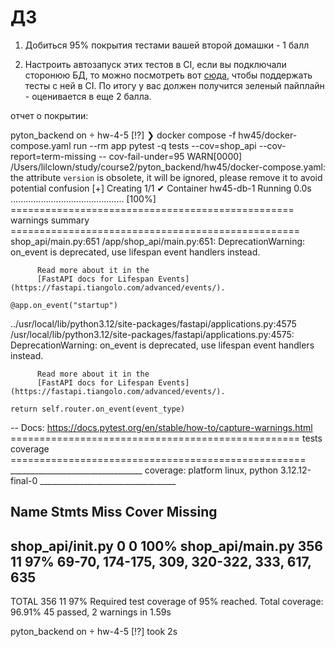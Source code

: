 # ДЗ

1) Добиться 95% покрытия тестами вашей второй домашки - 1 балл

2) Настроить автозапуск этих тестов в CI, если вы подключали сторонюю БД, то можно посмотреть вот [сюда](https://dev.to/kashifsoofi/integration-test-postgres-using-github-actions-3lln), чтобы поддержать тесты с ней в CI. По итогу у вас должен получится зеленый пайплайн - оценивается в еще 2 балла.

отчет о покрытии:

pyton_backend on  hw-4-5 [!?] 
❯ docker compose -f hw45/docker-compose.yaml run --rm app pytest -q tests --cov=shop_api --cov-report=term-missing --
cov-fail-under=95
WARN[0000] /Users/lilclown/study/course2/pyton_backend/hw45/docker-compose.yaml: the attribute `version` is obsolete, it will be ignored, please remove it to avoid potential confusion 
[+] Creating 1/1
 ✔ Container hw45-db-1  Running                                                                                 0.0s 
.............................................                                                                 [100%]
================================================= warnings summary ==================================================
shop_api/main.py:651
  /app/shop_api/main.py:651: DeprecationWarning: 
          on_event is deprecated, use lifespan event handlers instead.
  
          Read more about it in the
          [FastAPI docs for Lifespan Events](https://fastapi.tiangolo.com/advanced/events/).
          
    @app.on_event("startup")

../usr/local/lib/python3.12/site-packages/fastapi/applications.py:4575
  /usr/local/lib/python3.12/site-packages/fastapi/applications.py:4575: DeprecationWarning: 
          on_event is deprecated, use lifespan event handlers instead.
  
          Read more about it in the
          [FastAPI docs for Lifespan Events](https://fastapi.tiangolo.com/advanced/events/).
          
    return self.router.on_event(event_type)

-- Docs: https://docs.pytest.org/en/stable/how-to/capture-warnings.html
================================================== tests coverage ===================================================
_________________________________ coverage: platform linux, python 3.12.12-final-0 __________________________________

Name                   Stmts   Miss  Cover   Missing
----------------------------------------------------
shop_api/__init__.py       0      0   100%
shop_api/main.py         356     11    97%   69-70, 174-175, 309, 320-322, 333, 617, 635
----------------------------------------------------
TOTAL                    356     11    97%
Required test coverage of 95% reached. Total coverage: 96.91%
45 passed, 2 warnings in 1.59s

pyton_backend on  hw-4-5 [!?] took 2s 

